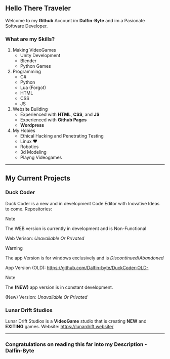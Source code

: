 ## Hello There Traveler
Welcome to my **Github** Account im **Dalfin-Byte** and im a Pasionate Software Developer.

### What are my Skills?
1. Making VideoGames
   - Unity Development
   - Blender
   - Python Games
2. Programming
   - C#
   - Python
   - Lua (Forgot)
   - HTML
   - CSS
   - JS
3. Website Building
   - Experienced with **HTML**, **CSS**, and **JS**
   - Experienced with **Github Pages**
   - **Wordpress**
4. My Hobies
   - Ethical Hacking and Penetrating Testing
   - Linux ❤
   - Robotics
   - 3d Modeling
   - Playng Videogames
---

## My Current Projects

### Duck Coder
Duck Coder is a new and in development Code Editor with Inovative Ideas to come.
Repositories:
> [!NOTE]
> The WEB version is currently in development and is Non-Functional

Web Verison: *Unavailable Or Privated*

> [!WARNING]
> The app Version is for windows exclusively and is *Discontinued*/*Abandoned*

App Version (OLD): https://github.com/Dalfin-byte/DuckCoder-OLD-

> [!NOTE]
> The **(NEW)** app version is in constant development.

(New) Version: *Unavailable Or Privated*

### Lunar Drift Studios
Lunar Drift Studios is a **VideoGame** studio that is creating **NEW** and **EXITING** games.
Website: https://lunardrift.website/

---

### Congratulations on reading this far into my Description - **Dalfin-Byte**
